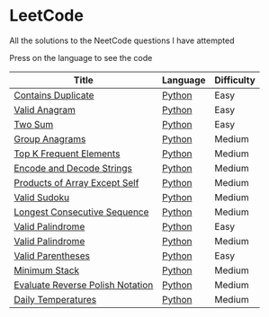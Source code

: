 # LeetCode

All the solutions to the NeetCode questions I have attempted

Press on the language to see the code

| Title | Language | Difficulty |
| ------ | ------ | ---------- |
| [Contains Duplicate](https://neetcode.io/problems/duplicate-integer/) | [Python](./Python%20Solutions/Roadmap/Arrays%20&%20Hashing/ContainsDuplicate.py) | Easy |
| [Valid Anagram](https://neetcode.io/problems/is-anagram/) | [Python](./Python%20Solutions/Roadmap/Arrays%20&%20Hashing/ValidAnagram.py) | Easy |
| [Two Sum](https://neetcode.io/problems/two-integer-sum/)| [Python](./Python%20Solutions/Roadmap/Arrays%20&%20Hashing/TwoSum.py) | Easy |
| [Group Anagrams](https://neetcode.io/problems/anagram-groups/)| [Python](./Python%20Solutions/Roadmap/Arrays%20&%20Hashing/GroupAnagrams.py) | Medium |
| [Top K Frequent Elements](https://neetcode.io/problems/top-k-elements-in-list/)| [Python](./Python%20Solutions/Roadmap/Arrays%20&%20Hashing/TopKFrequentElements.py) | Medium |
| [Encode and Decode Strings](https://neetcode.io/problems/string-encode-and-decode/)| [Python](./Python%20Solutions/Roadmap/Arrays%20&%20Hashing/EncodeAndDecodeStrings.py) | Medium |
| [Products of Array Except Self](https://neetcode.io/problems/products-of-array-discluding-self/)| [Python](./Python%20Solutions/Roadmap/Arrays%20&%20Hashing/ProductsofArrayExceptSelf.py) | Medium |
| [Valid Sudoku](https://neetcode.io/problems/valid-sudoku/)| [Python](./Python%20Solutions/Roadmap/Arrays%20&%20Hashing/ValidSudoku.py) | Medium |
| [Longest Consecutive Sequence](https://neetcode.io/problems/longest-consecutive-sequence/)| [Python](./Python%20Solutions/Roadmap/Arrays%20&%20Hashing/LongestConsecutiveSequence.py) | Medium |
| [Valid Palindrome](https://neetcode.io/problems/is-palindrome/)| [Python](./Python%20Solutions/Roadmap/Two%20Pointers/ValidPalindrome.py) | Easy |
| [Valid Palindrome](https://neetcode.io/problems/two-integer-sum-ii/)| [Python](./Python%20Solutions/Roadmap/Two%20Pointers/TwoIntegerSumII.py) | Medium |
| [Valid Parentheses](https://neetcode.io/problems/valid-parentheses/)| [Python](./Python%20Solutions/Roadmap/Stack/ValidParentheses.py) | Easy |
| [Minimum Stack](https://neetcode.io/problems/minimum-stack/)| [Python](./Python%20Solutions/Roadmap/Stack/MinimumStack.py) | Medium |
| [Evaluate Reverse Polish Notation](https://neetcode.io/problems/evaluate-reverse-polish-notation/)| [Python](./Python%20Solutions/Roadmap/Stack/EvaluateReversePolishNotation.py) | Medium |
| [Daily Temperatures](https://neetcode.io/problems/daily-temperatures/)| [Python](./Python%20Solutions/Roadmap/Stack/DailyTemperatures.py) | Medium |